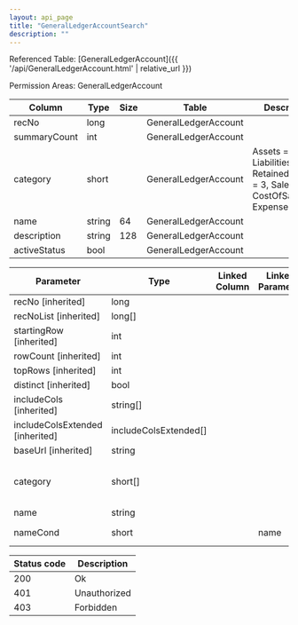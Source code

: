 ```yaml
---
layout: api_page
title: "GeneralLedgerAccountSearch"
description: ""
---
```




Referenced Table: [GeneralLedgerAccount]({{ '/api/GeneralLedgerAccount.html' | relative_url }})

Permission Areas: GeneralLedgerAccount

| Column | Type | Size | Table | Description |
| ------ | ---- | ---- | ----- | ----------- |
| recNo | long |  | GeneralLedgerAccount | 
| summaryCount | int |  | GeneralLedgerAccount | 
| category | short |  | GeneralLedgerAccount | Assets = 1, Liabilities = 2, RetainedEarnings = 3, Sales = 4, CostOfSales = 5, Expenses = 6
| name | string | 64 | GeneralLedgerAccount | 
| description | string | 128 | GeneralLedgerAccount | 
| activeStatus | bool |  | GeneralLedgerAccount | 

| Parameter | Type | Linked Column | Linked Parameter | Description |
| --------- | ---- | ------------- | ---------------- | ----------- |
| recNo [inherited] | long |  |  | 
| recNoList [inherited] | long[] |  |  | 
| startingRow [inherited] | int |  |  | 
| rowCount [inherited] | int |  |  | 
| topRows [inherited] | int |  |  | 
| distinct [inherited] | bool |  |  | 
| includeCols [inherited] | string[] |  |  | 
| includeColsExtended [inherited] | includeColsExtended[] |  |  | 
| baseUrl [inherited] | string |  |  | 
| category | short[] |  |  | Assets = 1, Liabilities = 2, RetainedEarnings = 3, Sales = 4, CostOfSales = 5, Expenses = 6
| name | string |  |  | 
| nameCond | short |  | name | See [StringCompare]({{ '/api/StringCompare.html' | relative_url }})

| Status code | Description |
| ----------- | ----------- |
| 200 | Ok |
| 401 | Unauthorized |
| 403 | Forbidden |


